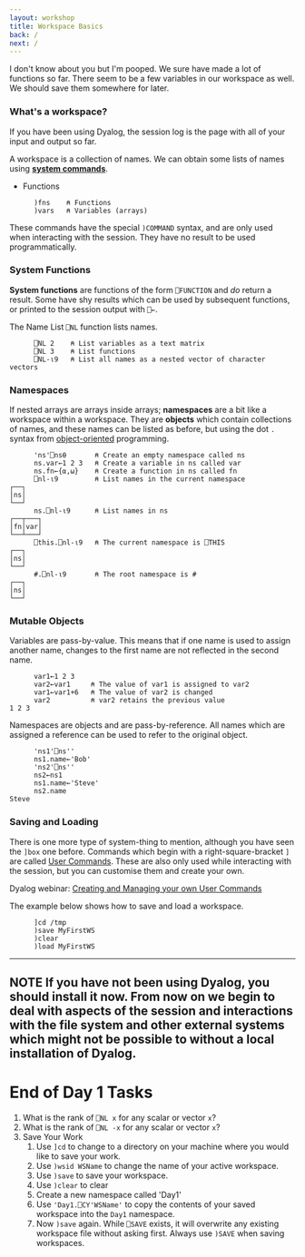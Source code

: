 ```yaml
---
layout: workshop
title: Workspace Basics
back: /
next: /
---
```


I don't know about you but I'm pooped. We sure have made a lot of functions so far. There seem to be a few variables in our workspace as well. We should save them somewhere for later.

### What's a workspace?
If you have been using Dyalog, the session log is the page with all of your input and output so far. 

A workspace is a collection of names. We can obtain some lists of names using <a target="_blank" href="http://help.dyalog.com/latest/#Language/System%20Commands/Introduction.htm?Highlight=System%20commands">**system commands**</a>.

- Functions

```APL
	  )fns    ⍝ Functions
	  )vars   ⍝ Variables (arrays)	  
```

These commands have the special `)COMMAND` syntax, and are only used when interacting with the session. They have no result to be used programmatically.

### System Functions
**System functions** are functions of the form `⎕FUNCTION` and *do* return a result. Some have shy results which can be used by subsequent functions, or printed to the session output with `⎕←`.

The Name List `⎕NL` function lists names.

```APL
	  ⎕NL 2    ⍝ List variables as a text matrix
	  ⎕NL 3    ⍝ List functions
	  ⎕NL-⍳9   ⍝ List all names as a nested vector of character vectors
```

### Namespaces
If nested arrays are arrays inside arrays; **namespaces** are a bit like a workspace within a workspace. They are **objects** which contain collections of names, and these names can be listed as before, but using the dot `.` syntax from <a target="_blank" href="https://cs.stackexchange.com/questions/89031/what-is-the-origin-of-dot-notation">object-oriented</a> programming.

```APL
      'ns'⎕ns⍬       ⍝ Create an empty namespace called ns
      ns.var←1 2 3   ⍝ Create a variable in ns called var
      ns.fn←{⍺,⍵}    ⍝ Create a function in ns called fn
      ⎕nl-⍳9	     ⍝ List names in the current namespace
┌──┐
│ns│
└──┘
      ns.⎕nl-⍳9      ⍝ List names in ns
┌──┬───┐
│fn│var│
└──┴───┘
      ⎕this.⎕nl-⍳9   ⍝ The current namespace is ⎕THIS
┌──┐
│ns│
└──┘
      #.⎕nl-⍳9       ⍝ The root namespace is #
┌──┐
│ns│
└──┘
```

### Mutable Objects
Variables are pass-by-value. This means that if one name is used to assign another name, changes to the first name are not reflected in the second name.

```APL
      var1←1 2 3
      var2←var1     ⍝ The value of var1 is assigned to var2
      var1←var1+6   ⍝ The value of var2 is changed
      var2          ⍝ var2 retains the previous value
1 2 3
```

Namespaces are objects and are pass-by-reference. All names which are assigned a reference can be used to refer to the original object.

```APL
      'ns1'⎕ns''
      ns1.name←'Bob'
      'ns2'⎕ns''
      ns2←ns1
      ns1.name←'Steve'
      ns2.name
Steve
```

### Saving and Loading
There is one more type of system-thing to mention, although you have seen the `]box` one before. Commands which begin with a right-square-bracket `]` are called <a target="_blank" href="">User Commands</a>. These are also only used while interacting with the session, but you can customise them and create your own.

Dyalog webinar: <a target="_blank" href="https://dyalog.tv/Webinar/?v=LWJzRGrOC3k">Creating and Managing your own User Commands</a>

The example below shows how to save and load a workspace.

```APL
	  ]cd /tmp
	  )save MyFirstWS
	  )clear
	  )load MyFirstWS
```

---
**NOTE**
If you have not been using Dyalog, you should install it now. From now on we begin to deal with aspects of the session and interactions with the file system and other external systems which might not be possible to without a local installation of Dyalog.
---

# End of Day 1 Tasks

1. What is the rank of `⎕NL x` for any scalar or vector `x`?
1. What is the rank of `⎕NL -x` for any scalar or vector `x`?
1. Save Your Work
	1. Use `]cd` to change to a directory on your machine where you would like to save your work.
	1. Use `)wsid WSName` to change the name of your active workspace.
	1. Use `)save` to save your workspace.
	1. Use `)clear` to clear  
	1. Create a new namespace called 'Day1'
	1. Use `'Day1.⎕CY'WSName'` to copy the contents of your saved workspace into the `Day1` namespace.
	1. Now `)save` again.
	While `⎕SAVE` exists, it will overwrite any existing workspace file without asking first. Always use `)SAVE` when saving workspaces.
